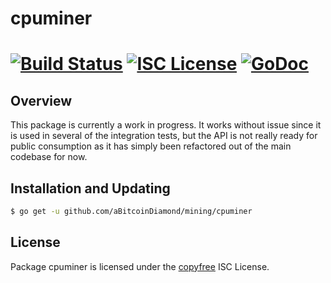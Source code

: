 cpuminer
========

[![Build Status](http://img.shields.io/travis/aBitcoinDiamond.svg)](https://travis-ci.org/aBitcoinDiamond)
[![ISC License](http://img.shields.io/badge/license-ISC-blue.svg)](http://copyfree.org)
[![GoDoc](https://img.shields.io/badge/godoc-reference-blue.svg)](http://godoc.org/github.com/aBitcoinDiamond/mining/cpuminer)
=======

## Overview

This package is currently a work in progress.  It works without issue since it
is used in several of the integration tests, but the API is not really ready for
public consumption as it has simply been refactored out of the main codebase for
now.

## Installation and Updating

```bash
$ go get -u github.com/aBitcoinDiamond/mining/cpuminer
```

## License

Package cpuminer is licensed under the [copyfree](http://copyfree.org) ISC
License.
